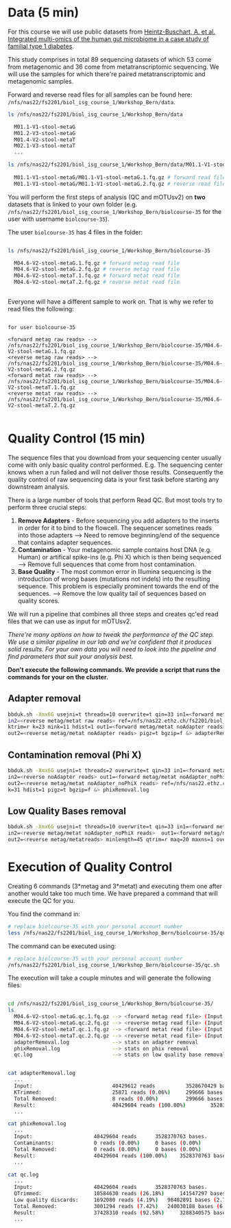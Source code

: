 
# Data (5 min)

For this course we will use public datasets from [Heintz-Buschart, A. et al. Integrated multi-omics of the human gut microbiome in a case study of familial type 1 diabetes](https://www.nature.com/articles/nmicrobiol2016180).

This study comprises in total 89 sequencing datasets of which 53 come from metagenomic and 36 come from metatranscriptomic sequencing. We will use the samples for which there're paired metatranscriptomic and metagenomic samples.

Forward and reverse read files for all samples can be found here: `/nfs/nas22/fs2201/biol_isg_course_1/Workshop_Bern/data`.

```bash
ls /nfs/nas22/fs2201/biol_isg_course_1/Workshop_Bern/data

  M01.1-V1-stool-metaG
  M01.2-V3-stool-metaG
  M01.4-V2-stool-metaT
  M02.1-V3-stool-metaT
  ...

ls /nfs/nas22/fs2201/biol_isg_course_1/Workshop_Bern/data/M01.1-V1-stool-metaG/*
  
  M01.1-V1-stool-metaG/M01.1-V1-stool-metaG.1.fq.gz # forward read file
  M01.1-V1-stool-metaG/M01.1-V1-stool-metaG.2.fq.gz # reverse read file
```

You will perform the first steps of analysis (QC and mOTUsv2) on **two** datasets that is linked to your own folder (e.g. `/nfs/nas22/fs2201/biol_isg_course_1/Workshop_Bern/biolcourse-35` for the user with username `biolcourse-35`).

The user `biolcourse-35` has 4 files in the folder:


```bash

ls /nfs/nas22/fs2201/biol_isg_course_1/Workshop_Bern/biolcourse-35

  M04.6-V2-stool-metaG.1.fq.gz # forward metag read file
  M04.6-V2-stool-metaG.2.fq.gz # reverse metag read file
  M04.6-V2-stool-metaT.1.fq.gz # forward metat read file
  M04.6-V2-stool-metaT.2.fq.gz # reverse metat read file
  
```

Everyone will have a different sample to work on. That is why we refer to read files the following:

```

for user biolcourse-35

<forward metag raw reads> --> /nfs/nas22/fs2201/biol_isg_course_1/Workshop_Bern/biolcourse-35/M04.6-V2-stool-metaG.1.fq.gz
<reverse metag raw reads> --> /nfs/nas22/fs2201/biol_isg_course_1/Workshop_Bern/biolcourse-35/M04.6-V2-stool-metaG.2.fq.gz
<forward metat raw reads> --> /nfs/nas22/fs2201/biol_isg_course_1/Workshop_Bern/biolcourse-35/M04.6-V2-stool-metaT.1.fq.gz
<reverse metat raw reads> --> /nfs/nas22/fs2201/biol_isg_course_1/Workshop_Bern/biolcourse-35/M04.6-V2-stool-metaT.2.fq.gz


```


# Quality Control (15 min)

The sequence files that you download from your sequencing center usually come with only basic quality control performed. E.g. The sequencing center knows when a run failed and will not deliver those results. Consequently the quality control of raw sequencing data is your first task before starting any downstream analysis. 

There is a large number of tools that perform Read QC. But most tools try to perform three crucial steps:

1. **Remove Adapters** - Before sequencing you add adapters to the inserts in order for it to bind to the flowcell. The sequencer sometines reads into those adapters --> Need to remove beginning/end of the sequence that contains adapter sequences.
2. **Contamination** - Your metagenomic sample contains host DNA (e.g. Human) or artifical spike-ins (e.g. Phi X) which is then being sequenced --> Remove full sequences that come from host contamination.
3. **Base Quality** - The most common error in Illumina sequencing is the introduction of wrong bases (mutations not indels) into the resulting sequence. This problem is especially prominent towards the end of the sequences. --> Remove the low quality tail of sequences based on quality scores. 

We will run a pipeline that combines all three steps and creates qc'ed read files that we can use as input for mOTUsv2.


*There're many options on how to tweak the performance of the QC step. We use a similar pipeline in our lab and we're confident that it produces solid results. For your own data you will need to look into the pipeline and find parameters that suit your analysis best.*


**Don't execute the following commands. We provide a script that runs the commands for your on the cluster.**

## Adapter removal


```bash
bbduk.sh -Xmx6G usejni=t threads=10 overwrite=t qin=33 in1=<forward metag/metat raw reads> \ 
in2=<reverse metag/metat raw reads> ref=/nfs/nas22.ethz.ch/fs2201/biol_isg_course_1/Workshop_Bern/bin/bbmap/resources/adapters.fa \
ktrim=r k=23 mink=11 hdist=1 out1=<forward metag/metat noAdapter reads>  \
out2=<reverse metag/metat noAdapter reads> pigz=t bgzip=f &> adapterRemoval.log
```

## Contamination removal (Phi X)

```bash
bbduk.sh -Xmx6G usejni=t threads=2 overwrite=t qin=33 in1=<forward metag/metat noAdapter reads> \
in2=<reverse noAdapter reads> out1=<forward metag/metat noAdapter_noPhiX reads> \
out2=<reverse metag/metat noAdapter_noPhiX reads> ref=/nfs/nas22.ethz.ch/fs2201/biol_isg_course_1/Workshop_Bern/bin/bbmap/resources/phix174_ill.ref.fa.gz \
k=31 hdist=1 pigz=t bgzip=f &> phixRemoval.log
```

## Low Quality Bases removal

```bash
bbduk.sh -Xmx6G usejni=t threads=10 overwrite=t qin=33 in1=<forward metag/metat noAdapter_noPhiX reads> \
in2=<reverse metag/metat noAdapter_noPhiX reads>  out1=<forward metag/metat reads>  \
out2=<reverse metag/metatreads> minlength=45 qtrim=r maq=20 maxns=1 overwrite=t trimq=30 pigz=t bgzip=f &> qc.log
```


# Execution of Quality Control

Creating 6 commands (3\*metag and 3\*metat) and executing them one after another would take too much time. We have prepared a command that will execute the QC for you.

You find the command in:

```bash
# replace biolcourse-35 with your personal account number
less /nfs/nas22/fs2201/biol_isg_course_1/Workshop_Bern/biolcourse-35/qc.sh
```

The command can be executed using:

```bash
# replace biolcourse-35 with your personal account number
/nfs/nas22/fs2201/biol_isg_course_1/Workshop_Bern/biolcourse-35/qc.sh
```

The execution will take a couple minutes and will generate the following files:

```bash

cd /nfs/nas22/fs2201/biol_isg_course_1/Workshop_Bern/biolcourse-35/
ls
  M04.6-V2-stool-metaG.qc.1.fq.gz --> <forward metag read file> (Input for mOTUsv2)
  M04.6-V2-stool-metaG.qc.2.fq.gz --> <reverse metag read file> (Input for mOTUsv2)
  M04.6-V2-stool-metaT.qc.1.fq.gz --> <forward metat read file> (Input for mOTUsv2)
  M04.6-V2-stool-metaT.qc.2.fq.gz --> <reverse metat read file> (Input for mOTUsv2)
  adapterRemoval.log              --> stats on adapter removal
  phixRemoval.log                 --> stats on phix removal
  qc.log                          --> stats on low quality base removal
```

```bash

cat adapterRemoval.log
  ...
  Input:                          40429612 reads          3528670429 bases.
  KTrimmed:                       25871 reads (0.06%)     299666 bases (0.01%)
  Total Removed:                  8 reads (0.00%)         299666 bases (0.01%)
  Result:                         40429604 reads (100.00%)        3528370763 bases (99.99%)
  ...

cat phixRemoval.log
  ...
  Input:                  	40429604 reads 		3528370763 bases.
  Contaminants:           	0 reads (0.00%) 	0 bases (0.00%)
  Total Removed:          	0 reads (0.00%) 	0 bases (0.00%)
  Result:                 	40429604 reads (100.00%) 	3528370763 bases (100.00%)
  ...

cat qc.log
  ...
  Input:                  	40429604 reads 		3528370763 bases.
  QTrimmed:               	10584630 reads (26.18%) 	141547297 bases (4.01%)
  Low quality discards:   	1692080 reads (4.19%) 	98482891 bases (2.79%)
  Total Removed:          	3001294 reads (7.42%) 	240030188 bases (6.80%)
  Result:                 	37428310 reads (92.58%) 	3288340575 bases (93.20%)
  ...
```


